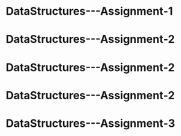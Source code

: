# DataStructures---Assignment-1
# DataStructures---Assignment-2
# DataStructures---Assignment-2
# DataStructures---Assignment-2
# DataStructures---Assignment-3
